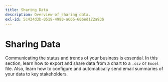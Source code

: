 ```yaml
---
title: Sharing Data
description: Overview of sharing data.
exl-id: 5c434d3b-0519-4980-a666-60bed122a93b
---
```

# Sharing Data

Communicating the status and trends of your business is essential. In this section, learn how to export and share data from a chart to a `.csv` or `Excel` file. Also, learn how to configure and automatically send email summaries of your data to key stakeholders.
